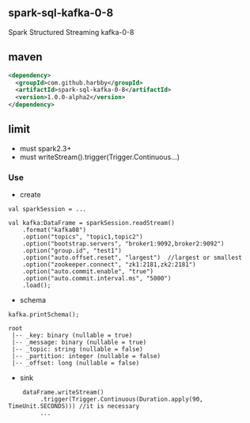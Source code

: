## spark-sql-kafka-0-8

Spark Structured Streaming kafka-0-8

## maven
```xml
<dependency>
  <groupId>com.github.harbby</groupId>
  <artifactId>spark-sql-kafka-0-8</artifactId>
  <version>1.0.0-alpha2</version>
</dependency>
```

## limit
* must spark2.3+
* must writeStream().trigger(Trigger.Continuous...)

### Use
+ create
```
val sparkSession = ...

val kafka:DataFrame = sparkSession.readStream()
    .format("kafka08")
    .option("topics", "topic1,topic2")
    .option("bootstrap.servers", "broker1:9092,broker2:9092")
    .option("group.id", "test1")
    .option("auto.offset.reset", "largest")  //largest or smallest
    .option("zookeeper.connect", "zk1:2181,zk2:2181")
    .option("auto.commit.enable", "true")
    .option("auto.commit.interval.ms", "5000")
    .load(); 
```
+ schema
```
kafka.printSchema();

root
 |-- _key: binary (nullable = true)
 |-- _message: binary (nullable = true)
 |-- _topic: string (nullable = false)
 |-- _partition: integer (nullable = false)
 |-- _offset: long (nullable = false)
```

+ sink
```
    dataFrame.writeStream()
         .trigger(Trigger.Continuous(Duration.apply(90, TimeUnit.SECONDS))) //it is necessary
         ...  
```